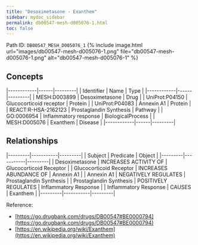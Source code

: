 ```yaml
---
title: "Desoximetasone - Exanthem"
sidebar: mydoc_sidebar
permalink: db00547-mesh-d005076-1.html
toc: false 
---
```



Path ID: `DB00547_MESH_D005076_1`
{% include image.html url="images/db00547-mesh-d005076-1.png" file="db00547-mesh-d005076-1.png" alt="db00547-mesh-d005076-1" %}

## Concepts

|------------|------|---------|
| Identifier | Name | Type    |
|------------|------|---------|
| MESH:D003899 | Desoximetasone | Drug |
| UniProt:P04150 | Glucocorticoid receptor | Protein |
| UniProt:P04083 | Annexin A1 | Protein |
| REACT:R-HSA-2162123 | Prostaglandin Synthesis | Pathway |
| GO:0006954 | Inflammatory response | BiologicalProcess |
| MESH:D005076 | Exanthem | Disease |
|------------|------|---------|

## Relationships

|---------|-----------|---------|
| Subject | Predicate | Object  |
|---------|-----------|---------|
| Desoximetasone | INCREASES ACTIVITY OF | Glucocorticoid Receptor |
| Glucocorticoid Receptor | INCREASES ABUNDANCE OF | Annexin A1 |
| Annexin A1 | NEGATIVELY REGULATES | Prostaglandin Synthesis |
| Prostaglandin Synthesis | POSITIVELY REGULATES | Inflammatory Response |
| Inflammatory Response | CAUSES | Exanthem |
|---------|-----------|---------|

Reference: 
  - [https://go.drugbank.com/drugs/DB00547#BE0000794](https://go.drugbank.com/drugs/DB00547#BE0000794)
  - [https://en.wikipedia.org/wiki/Exanthem](https://en.wikipedia.org/wiki/Exanthem)
